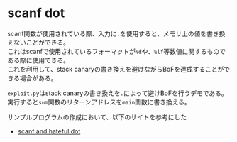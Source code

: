 # scanf dot
scanf関数が使用されている際、入力に`.`を使用すると、メモリ上の値を書き換えないことができる。    
これはscanfで使用されているフォーマットが`%d`や、`%lf`等数値に関するものである際に使用できる。  
これを利用して、stack canaryの書き換えを避けながらBoFを達成することができる場合がある。  

`exploit.py`はstack canaryの書き換えを`.`によって避けBoFを行うデモである。  
実行すると`sum`関数のリターンアドレスを`main`関数に書き換える。  

サンプルプログラムの作成において、以下のサイトを参考にした  
- [scanf and hateful dot](https://rehex.ninja/posts/scanf-and-hateful-dot/)
